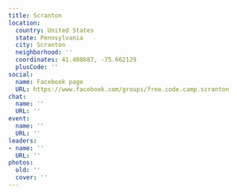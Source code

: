 ```yaml
---
title: Scranton
location:
  country: United States
  state: Pennsylvania
  city: Scranton
  neighborhood: ''
  coordinates: 41.408687, -75.662129
  plusCode: ''
social:
  name: Facebook page
  URL: https://www.facebook.com/groups/free.code.camp.scranton
chat:
  name: ''
  URL: ''
event:
  name: ''
  URL: ''
leaders:
- name: ''
  URL: ''
photos:
  old: ''
  cover: ''
---
```

